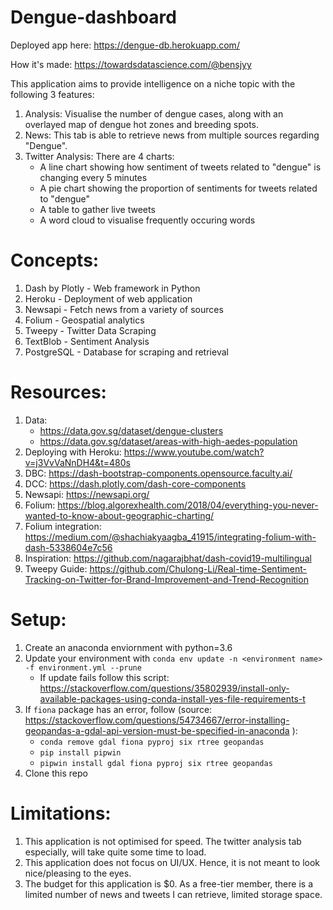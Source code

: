 # Dengue-dashboard

Deployed app here: https://dengue-db.herokuapp.com/

How it's made: https://towardsdatascience.com/@bensjyy

This application aims to provide intelligence on a niche topic with the following 3 features:

1. Analysis: Visualise the number of dengue cases, along with an overlayed map of dengue hot zones and breeding spots.
1. News: This tab is able to retrieve news from multiple sources regarding "Dengue".
1. Twitter Analysis: There are 4 charts:
   - A line chart showing how sentiment of tweets related to "dengue" is changing every 5 minutes
   - A pie chart showing the proportion of sentiments for tweets related to "dengue"
   - A table to gather live tweets
   - A word cloud to visualise frequently occuring words

# Concepts:

1. Dash by Plotly - Web framework in Python
1. Heroku - Deployment of web application
1. Newsapi - Fetch news from a variety of sources
1. Folium - Geospatial analytics
1. Tweepy - Twitter Data Scraping
1. TextBlob - Sentiment Analysis
1. PostgreSQL - Database for scraping and retrieval

# Resources:

1. Data:
   - https://data.gov.sg/dataset/dengue-clusters
   - https://data.gov.sg/dataset/areas-with-high-aedes-population
1. Deploying with Heroku: https://www.youtube.com/watch?v=j3VvVaNnDH4&t=480s
1. DBC: https://dash-bootstrap-components.opensource.faculty.ai/
1. DCC: https://dash.plotly.com/dash-core-components
1. Newsapi: https://newsapi.org/
1. Folium: https://blog.algorexhealth.com/2018/04/everything-you-never-wanted-to-know-about-geographic-charting/
1. Folium integration: https://medium.com/@shachiakyaagba_41915/integrating-folium-with-dash-5338604e7c56
1. Inspiration: https://github.com/nagarajbhat/dash-covid19-multilingual
1. Tweepy Guide: https://github.com/Chulong-Li/Real-time-Sentiment-Tracking-on-Twitter-for-Brand-Improvement-and-Trend-Recognition

# Setup:

1. Create an anaconda enviornment with python=3.6
1. Update your environment with `conda env update -n <environment name> -f environment.yml --prune`
   - If update fails follow this script: https://stackoverflow.com/questions/35802939/install-only-available-packages-using-conda-install-yes-file-requirements-t
1. If `fiona` package has an error, follow (source: https://stackoverflow.com/questions/54734667/error-installing-geopandas-a-gdal-api-version-must-be-specified-in-anaconda
   ):
   - `conda remove gdal fiona pyproj six rtree geopandas`
   - `pip install pipwin`
   - `pipwin install gdal fiona pyproj six rtree geopandas`
1. Clone this repo

# Limitations:
1. This application is not optimised for speed. The twitter analysis tab especially, will take quite some time to load.
1. This application does not focus on UI/UX. Hence, it is not meant to look nice/pleasing to the eyes.
1. The budget for this application is $0. As a free-tier member, there is a limited number of news and tweets I can retrieve, limited storage space.
